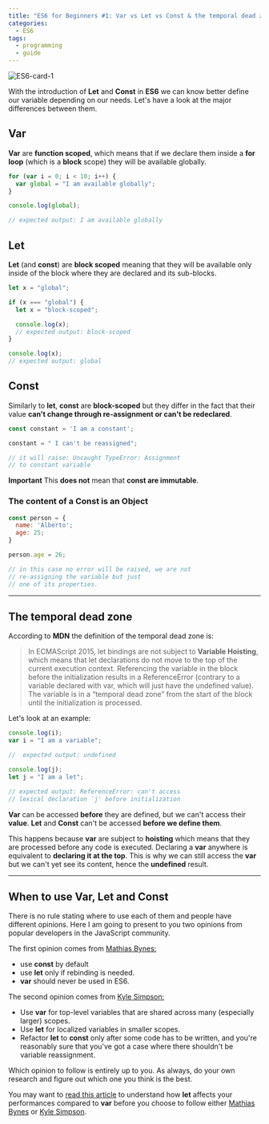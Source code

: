 ```yaml
---
title: "ES6 for Beginners #1: Var vs Let vs Const & the temporal dead zone"
categories:
  - ES6
tags:
  - programming
  - guide
---
```


![ES6-card-1](https://albertomontalesi.github.io/assets/images/ES6/ES6-card-1.jpg)

With the introduction of **Let** and **Const** in **ES6** we can know better define our variable depending on our needs. Let's have a look at the major differences between them.

## Var

**Var** are **function scoped**, which means that if we declare them inside a **for loop** (which is a **block** scope) they will be available globally.

``` javascript 
for (var i = 0; i < 10; i++) {
  var global = "I am available globally";
}

console.log(global);

// expected output: I am available globally
```

## Let 

**Let** (and **const**) are **block scoped** meaning that they will be available only inside of the block where they are declared and its sub-blocks.

``` javascript
let x = "global";

if (x === "global") {
  let x = "block-scoped";

  console.log(x);
  // expected output: block-scoped
}

console.log(x);
// expected output: global
```


## Const

Similarly to **let**, **const** are **block-scoped** but they differ in the fact that their value **can't change through re-assignment or can't be  redeclared**.


``` javascript
const constant = 'I am a constant';

constant = " I can't be reassigned";

// it will raise: Uncaught TypeError: Assignment
// to constant variable
```


**Important** 
This **does not** mean that **const are immutable**.

###  The content of a Const is an Object

``` javascript
const person = {
  name: 'Alberto';
  age: 25;
}

person.age = 26;

// in this case no error will be raised, we are not
// re-assigning the variable but just 
// one of its properties.

``` 

---
## The temporal dead zone

According to **MDN** the definition of the temporal dead zone is:

> In ECMAScript 2015, let bindings are not subject to **Variable Hoisting**, which means that let declarations do not move to the top of the current execution context. Referencing the variable in the block before the initialization results in a ReferenceError (contrary to a variable declared with var, which will just have the undefined value). The variable is in a “temporal dead zone” from the start of the block until the initialization is processed.

Let's look at an example:

```javascript
console.log(i);
var i = "I am a variable";

//  expected output: undefined

console.log(j);
let j = "I am a let";

// expected output: ReferenceError: can't access 
// lexical declaration `j' before initialization
```

**Var** can be accessed **before** they are defined, but we can't access their **value**.
**Let** and **Const** can't be accessed **before we define them**.

This happens because **var** are subject to **hoisting** which means that they are processed before any code is executed. Declaring a **var** anywhere is equivalent to **declaring it at the top**. This is why we can still access the **var** but we can't yet see its content, hence the **undefined** result.


---


## When to use Var, Let and Const

There is no rule stating where to use each of them and people have different opinions. Here I am going to present to you two opinions from popular developers in the JavaScript community.

The first opinion comes from [Mathias Bynes:](https://mathiasbynens.be/notes/es6-const)


- use **const** by default
- use **let** only if rebinding is needed.
- **var** should never be used in ES6.


The second opinion comes from [Kyle Simpson:]( blog.getify.com/constantly-confusing-const/)

- Use **var** for top-level variables that are shared across many (especially larger) scopes.
- Use **let** for localized variables in smaller scopes.
- Refactor **let** to **const** only after some code has to be written, and you're reasonably sure that you've got a case where there shouldn't be variable reassignment.

Which opinion to follow is entirely up to you. As always, do your own research and figure out which one you think is the best.

You may want to [read this article](https://medium.com/@sbakkila/javascript-es-6-let-and-the-dreaded-temporal-dead-zone-85b89314d168) to understand how **let** affects your performances compared to **var** before you choose to follow either [Mathias Bynes](https://mathiasbynens.be/notes/es6-const) or [Kyle Simpson]( blog.getify.com/constantly-confusing-const/).